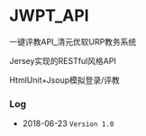 # JWPT_API
一键评教API_清元优软URP教务系统



Jersey实现的RESTful风格API

HtmlUnit+Jsoup模拟登录/评教

### Log
* 2018-06-23 `Version 1.0`